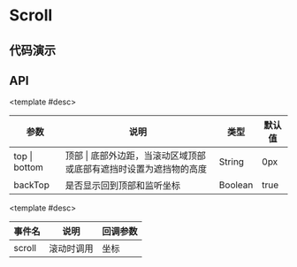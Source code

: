 <script setup>
  import Scroll from './Components/Scroll/demo/index.vue'
</script>

# Scroll

<ContainerBox title="介绍">
<template #desc>

需要`npm i better-scroll`

对插件 [better-scroll](https://better-scroll.github.io/docs/zh-CN/guide) 二次封装
</template>
</ContainerBox>

## 代码演示

<ContainerBox title="基础用法">
<template #desc>
按下滑动下面列表
</template>

<div class="demoBox">
<Scroll />
</div>

<ShowCode>
<template #codes>

```vue
<template>
  <div class="LibScroll">
    <LibScroll>
      <div class="content">
        <h1 v-for="(item, index) in 50" :key="index">{{ item }}</h1>
      </div>
    </LibScroll>
  </div>
</template>
<style scoped lang="less">
.LibScroll {
  position: relative;
  width: 100%;
  height: 50vh;
  border: 1px solid #fff;
  .content {
    display: flex;
    align-items: center;
    flex-direction: column;
    h1 {
      color: #fff;
    }
  }
}
</style>
```

</template>
</ShowCode>
</ContainerBox>

## API

<ContainerBox title="Props">

<template #desc>

| 参数          | 说明                                                               | 类型    | 默认值 |
| ------------- | ------------------------------------------------------------------ | ------- | ------ |
| top \| bottom | 顶部 \| 底部外边距，当滚动区域顶部或底部有遮挡时设置为遮挡物的高度 | String  | 0px    |
| backTop       | 是否显示回到顶部和监听坐标                                         | Boolean | true   |

</template>
</ContainerBox>

<ContainerBox title="Events">

<template #desc>

| 事件名 | 说明       | 回调参数 |
| ------ | ---------- | -------- |
| scroll | 滚动时调用 | 坐标     |

</template>
</ContainerBox>
